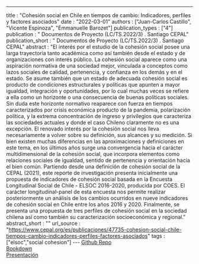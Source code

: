 ---
title : "Cohesión social en Chile en tiempos de cambio: Indicadores, perfiles y factores asociados"
date : "2022-03-01"
authors : ["Juan-Carlos Castillo", "Vicente Espinoza", "Emmanuelle Barozet"]
publication_types : ["4"]
publication : " Documentos de Proyecto (LC/TS.2022/3) . Santiago CEPAL"
publication_short : " Documentos de Proyecto (LC/TS.2022/3) . Santiago CEPAL"
abstract : "El interés por el estudio de la cohesión social posee una larga trayectoria tanto académica como así también desde el estado y de organizaciones con interés público. La cohesión social aparece como una aspiración normativa de una sociedad mejor, vinculada a conceptos como lazos sociales de calidad, pertenencia, y confianza en los demás y en el estado. Se asume también que un estado de adecuada cohesión social es producto de condiciones estructurales y políticas que apunten a mayor igualdad, integración y oportunidades, por lo cual muchas veces se refiere a ella como un horizonte o una consecuencia de buenas políticas sociales. Sin duda este horizonte normativo reaparece con fuerza en tiempos caracterizados por crisis económica producto de la pandemia, polarización política, y la extrema concentración de ingreso y privilegios que caracteriza las sociedades actuales y donde el caso Chileno claramente no es una excepción. El renovado interés por la cohesión social nos lleva necesariamente a volver sobre su definición, sus alcances y su medición. Si bien existen muchas diferencias en las aproximaciones y definiciones en este tema, en los últimos años surge una convergencia hacia el carácter multidimensional de la cohesión social, que incorpora elementos como relaciones sociales de igualdad, sentido de pertenencia y orientación hacia el bien común. Partiendo desde una definición de cohesión social de la CEPAL (2021), este reporte de investigación presenta inicialmente una propuesta de indicadores de cohesión social basada en la Encuesta Longitudinal Social de Chile - ELSOC 2016-2020, producida por COES. El carácter longitudinal-panel de esta encuesta nos permite realizar posteriormente un análisis de los cambios ocurridos en nueve indicadores de cohesión social en Chile entre los años 2016 y 2020. Finalmente, se presenta una propuesta de tres perfiles de cohesión social en la sociedad chilena así como también su caracterización socioeconómica y regional."
abstract_short : ""
url_source : "https://www.cepal.org/es/publicaciones/47735-cohesion-social-chile-tiempos-cambio-indicadores-perfiles-factores-asociados"
tags : ["elsoc","social cohesion"]
--- [Github Repo](https://github.com/ocscoes/cohesion-cepal)
<br>
[Bookdown](https://cohesion-cepal.netlify.app/)
<br>
[Presentación](https://jc-castillo.com/publication/2022-01-01_presentacion_cohesio/)
